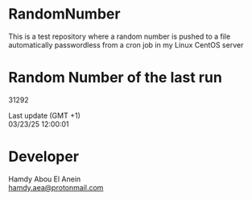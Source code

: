 # RandomNumber    
This is a test repository where a random number is pushed to a file automatically passwordless from a cron job in my Linux CentOS server    
# Random Number of the last run   
31292
      
Last update (GMT +1)    
03/23/25 12:00:01
# Developer    
Hamdy Abou El Anein   
hamdy.aea@protonmail.com
